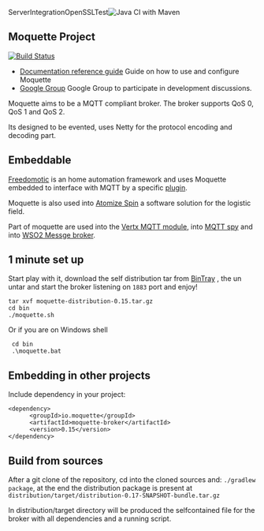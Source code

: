 ServerIntegrationOpenSSLTest![Java CI with Maven](https://github.com/moquette-io/moquette/workflows/Java%20CI%20with%20Maven/badge.svg?branch=main)

## Moquette Project

[![Build Status](https://api.travis-ci.org/moquette-io/moquette.svg?branch=main)](https://travis-ci.org/moquette-io/moquette)

* [Documentation reference guide](http://moquette-io.github.io/moquette/) Guide on how to use and configure Moquette
* [Google Group](https://groups.google.com/forum/#!forum/moquette-mqtt) Google Group to participate in development discussions.

Moquette aims to be a MQTT compliant broker. The broker supports QoS 0, QoS 1 and QoS 2.

Its designed to be evented, uses Netty for the protocol encoding and decoding part.
 
## Embeddable

[Freedomotic](https://www.freedomotic-iot.com/) is an home automation framework and uses Moquette embedded to interface with MQTT by a specific [plugin](https://freedomotic-user-manual.readthedocs.io/en/latest/plugins/mqtt-broker.html). 

Moquette is also used into [Atomize Spin](http://atomizesoftware.com/spin) a software solution for the logistic field.

Part of moquette are used into the [Vertx MQTT module](https://github.com/giovibal/vertx-mqtt-broker-mod), into [MQTT spy](http://kamilfb.github.io/mqtt-spy/)
and into [WSO2 Messge broker](http://techexplosives-pamod.blogspot.it/2014/05/mqtt-transport-architecture-wso2-mb-3x.html).

## 1 minute set up

Start play with it, download the self distribution tar from [BinTray](https://bintray.com/artifact/download/andsel/generic/moquette-0.15.tar.gz) ,
the un untar and start the broker listening on `1883` port and enjoy!

```
tar xvf moquette-distribution-0.15.tar.gz
cd bin
./moquette.sh
```

Or if you are on Windows shell

```
 cd bin
 .\moquette.bat
```

## Embedding in other projects

Include dependency in your project: 

```
<dependency>
      <groupId>io.moquette</groupId>
      <artifactId>moquette-broker</artifactId>
      <version>0.15</version>
</dependency>
```

## Build from sources

After a git clone of the repository, cd into the cloned sources and: `./gradlew package`, at the end the distribution 
package is present at `distribution/target/distribution-0.17-SNAPSHOT-bundle.tar.gz`

In distribution/target directory will be produced the selfcontained file for the broker with all dependencies and a running script. 

